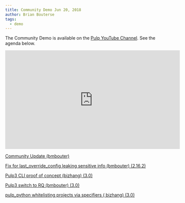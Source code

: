 ```yaml
---
title: Community Demo Jun 20, 2018
author: Brian Bouterse
tags:
  - demo
---
```

The Community Demo is available on the [Pulp YouTube Channel](https://www.youtube.com/PulpProject). See the agenda below.

<iframe width="560" height="315" src="https://www.youtube.com/embed/Lv5Y20IPXn4" frameborder="0" allowfullscreen></iframe>

[Community Update (bmbouter)](http://www.youtube.com/watch?v=Lv5Y20IPXn4&t=0m25s)

[Fix for last_override_config leaking sensitive info (bmbouter) (2.16.2)](http://www.youtube.com/watch?v=Lv5Y20IPXn4&t=4m34s)

[Pulp3 CLI proof of concept (bizhang) (3.0)](http://www.youtube.com/watch?v=Lv5Y20IPXn4&t=8m41s)

[Pulp3 switch to RQ (bmbouter) (3.0)](http://www.youtube.com/watch?v=Lv5Y20IPXn4&t=15m45s)

[pulp_python whitelisting projects via specifiers ( bizhang) (3.0)](http://www.youtube.com/watch?v=Lv5Y20IPXn4&t=28m44s)
